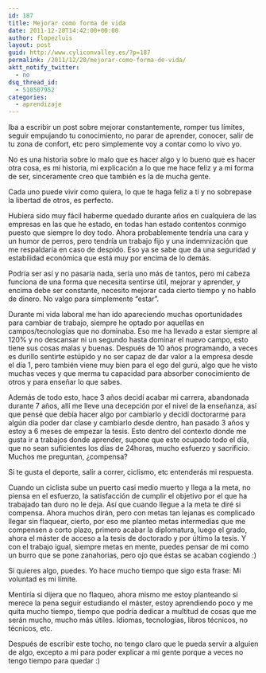```yaml
---
id: 187
title: Mejorar como forma de vida
date: 2011-12-20T14:42:00+00:00
author: flopezluis
layout: post
guid: http://www.cyliconvalley.es/?p=187
permalink: /2011/12/20/mejorar-como-forma-de-vida/
aktt_notify_twitter:
  - no
dsq_thread_id:
  - 510507952
categories:
  - aprendizaje
---
```

Iba a escribir un post sobre mejorar constantemente, romper tus límites, seguir empujando tu conocimiento, no parar de aprender, conocer, salir de tu zona de confort, etc pero simplemente voy a contar como lo vivo yo.

No es una historia sobre lo malo que es hacer algo y lo bueno que es hacer otra cosa, es mi historia, mi explicación a lo que me hace feliz y a mi forma de ser, sinceramente creo que también es la de mucha gente.

Cada uno puede vivir como quiera, lo que te haga feliz a ti y no sobrepase la libertad de otros, es perfecto.

Hubiera sido muy fácil haberme quedado durante años en cualquiera de las empresas en las que he estado, en todas han estado contentos conmigo puesto que siempre lo doy todo. Ahora probablemente tendría una cara y un humor de perros, pero tendría un trabajo fijo y una indemnización que me respaldaría en caso de despido. Eso ya se sabe que da una seguridad y estabilidad económica que está muy por encima de lo demás.

Podría ser así y no pasaría nada, sería uno más de tantos, pero mi cabeza funciona de una forma que necesita sentirse útil, mejorar y aprender, y encima debe ser constante, necesito mejorar cada cierto tiempo y no hablo de dinero. No valgo para simplemente &#8220;estar&#8221;.

Durante mi vida laboral me han ido apareciendo muchas oportunidades para cambiar de trabajo, siempre he optado por aquellas en campos/tecnologías que no dominaba. Eso me ha llevado a estar siempre al 120% y no descansar ni un segundo hasta dominar el nuevo campo, esto tiene sus cosas malas y buenas. Después de 10 años programando, a veces es durillo sentirte estúpido y no ser capaz de dar valor a la empresa desde el día 1, pero también viene muy bien para el ego del gurú, algo que he visto muchas veces y que merma tu capacidad para absorber conocimiento de otros y para enseñar lo que sabes.

Además de todo esto, hace 3 años decidí acabar mi carrera, abandonada durante 7 años, allí me lleve una decepción por el nivel de la enseñanza, así que pensé que debía hacer algo por cambiarlo y decidí doctorarme para algún día poder dar clase y cambiarlo desde dentro, han pasado 3 años y estoy a 6 meses de empezar la tesis. Esto dentro del contexto donde me gusta ir a trabajos donde aprender, supone que este ocupado todo el día, que no sean suficientes los días de 24horas, mucho esfuerzo y sacrificio. Muchos me preguntan, ¿compensa?

Si te gusta el deporte, salir a correr, ciclismo, etc entenderás mi respuesta.

Cuando un ciclista sube un puerto casi medio muerto y llega a la meta, no piensa en el esfuerzo, la satisfacción de cumplir el objetivo por el que ha trabajado tan duro no le deja. Así que cuando llegue a la meta te diré si compensa. Ahora muchos dirán, pero con metas tan lejanas es complicado llegar sin flaquear, cierto, por eso me planteo metas intermedias que me compensen a corto plazo, primero acabar la diplomatura, luego el grado, ahora el máster de acceso a la tesis de doctorado y por último la tesis. Y con el trabajo igual, siempre metas en mente, puedes pensar de mi como un burro que se pone zanahorias, pero ojo que éstas se acaban cogiendo :)

Si quieres algo, puedes. Yo hace mucho tiempo que sigo esta frase: Mi voluntad es mi límite.

Mentiría si dijera que no flaqueo, ahora mismo me estoy planteando si merece la pena seguir estudiando el máster, estoy aprendiendo poco y me quita mucho tiempo, tiempo que podría dedicar a multitud de cosas que me serán mucho, mucho más útiles. Idiomas, tecnologías, libros técnicos, no técnicos, etc.

Después de escribir este tocho, no tengo claro que le pueda servir a alguien de algo, excepto a mi para poder explicar a mi gente porque a veces no tengo tiempo para quedar :)